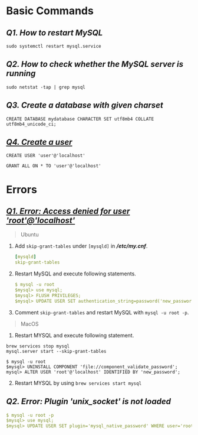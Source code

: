 ﻿# Basic Commands

## _Q1. How to restart MySQL_

`sudo systemctl restart mysql.service`

## _Q2. How to check whether the MySQL server is running_

`sudo netstat -tap | grep mysql`

## _Q3. Create a database with given charset_

`CREATE DATABASE mydatabase CHARACTER SET utf8mb4 COLLATE utf8mb4_unicode_ci;`

## [_Q4. Create a user_](https://dev.mysql.com/doc/refman/8.0/en/grant.html#grant-overview)

`CREATE USER 'user'@'localhost'`

`GRANT ALL ON * TO 'user'@'localhost'`

# Errors

## [_Q1. Error: Access denied for user 'root'@'localhost'_](https://dev.mysql.com/doc/refman/8.0/en/resetting-permissions.html)

> Ubuntu

1. Add `skip-grant-tables` under `[mysqld]` in **_/etc/my.cnf_**.
   ```yaml
   [mysqld]
   skip-grant-tables
   ```
2. Restart MySQL and execute following statements.
   ```yaml
   $ mysql -u root
   $mysql> use mysql;
   $mysql> FLUSH PRIVILEGES;
   $mysql> UPDATE USER SET authentication_string=password('new_password') WHERE user='root';
   ```
3. Comment `skip-grant-tables` and restart MySQL with `mysql -u root -p`.

> MacOS

1. Restart MYSQL and execute following statement.

```shell
brew services stop mysql
mysql.server start --skip-grant-tables

$ mysql -u root
$mysql> UNINSTALL COMPONENT 'file://component_validate_password';
mysql> ALTER USER 'root'@'localhost' IDENTIFIED BY 'new_password';
```

2. Restart MYSQL by using `brew services start mysql`

## _Q2. Error: Plugin 'unix_socket' is not loaded_

```yaml
$ mysql -u root -p
$mysql> use mysql;
$mysql> UPDATE USER SET plugin='mysql_native_password' WHERE user='root';
```

